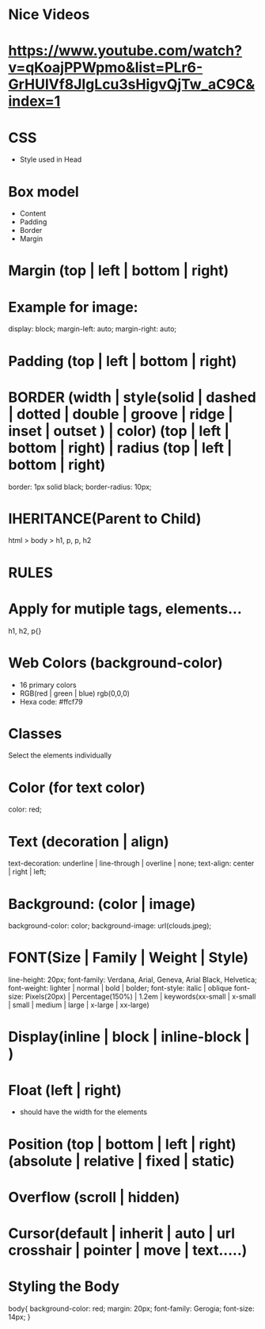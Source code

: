 # Nice Videos
# https://www.youtube.com/watch?v=qKoajPPWpmo&list=PLr6-GrHUlVf8JIgLcu3sHigvQjTw_aC9C&index=1

# CSS
   * Style used in Head

# Box model
 * Content
 * Padding
 * Border
 * Margin

# Margin (top | left | bottom | right)
# Example for image:
display: block;
margin-left: auto;
margin-right: auto;

# Padding (top | left | bottom | right)

# BORDER (width | style(solid | dashed | dotted | double | groove | ridge | inset | outset ) | color) (top | left | bottom | right) | radius (top | left | bottom | right)
border: 1px solid black;
border-radius: 10px;

# IHERITANCE(Parent to Child)
html > body > h1, p, p, h2

# RULES
# Apply for mutiple tags, elements...
h1, h2, p{}

# Web Colors (background-color)
 * 16 primary colors
 * RGB(red | green | blue) rgb(0,0,0)
 * Hexa code: #ffcf79

# Classes 
Select the elements individually

# Color (for text color)
color: red;

# Text (decoration | align)
text-decoration: underline | line-through | overline | none;
text-align: center | right | left;

# Background: (color | image)
background-color: color;
background-image: url(clouds.jpeg);

# FONT(Size | Family | Weight | Style)
line-height: 20px;
font-family: Verdana, Arial, Geneva, Arial Black, Helvetica;
font-weight: lighter | normal | bold | bolder;
font-style: italic | oblique
font-size: Pixels(20px) | Percentage(150%) | 1.2em | keywords(xx-small | x-small | small | medium | large | x-large | xx-large)






# Display(inline | block | inline-block | )

# Float (left | right)
 * should have the width for the elements

# Position (top | bottom | left | right) (absolute | relative | fixed | static)

# Overflow (scroll | hidden)

# Cursor(default | inherit | auto | url crosshair | pointer | move | text.....)

# Styling the Body
body{
    background-color: red;
    margin: 20px;
    font-family: Gerogia;
    font-size: 14px;
}
